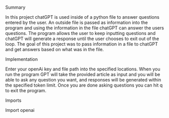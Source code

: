 Summary

In this project chatGPT is used inside of a python file to answer questions entered by the user. An outside file is passed as information into the program and using the information in the file chatGPT can answer the users questions. The program allows the user to keep inputting questions and chatGPT will generate a response until the user chooses to exit out of the loop. The goal of this project was to pass information in a file to chatGPT and get answers based on what was in the file.




Implementation

Enter your openAi key and file path into the specified locations. When you run the program GPT will take the provided article as input and you will be able to ask any question you want, and responses will be generated within the specified token limit. Once you are done asking questions you can hit q to exit the program.



Imports

Import openai
